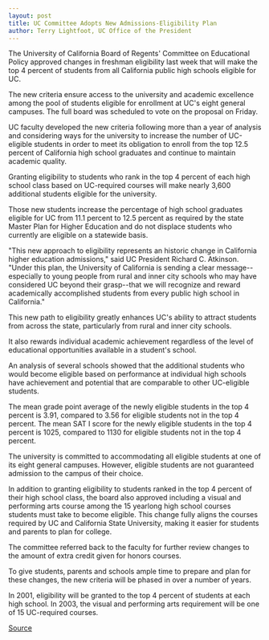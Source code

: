 ```yaml
---
layout: post
title: UC Committee Adopts New Admissions-Eligibility Plan
author: Terry Lightfoot, UC Office of the President
---
```


The University of California Board of Regents' Committee on Educational Policy approved changes in freshman eligibility last week that will make the top 4 percent of students from all California public high schools eligible for UC.

The new criteria ensure access to the university and academic excellence among the pool of students eligible for enrollment at UC's eight general campuses. The full board was scheduled to vote on the proposal on Friday.

UC faculty developed the new criteria following more than a year of analysis and considering ways for the university to increase the number of UC-eligible students in order to meet its obligation to enroll from the top 12.5 percent of California high school graduates and continue to maintain academic quality.

Granting eligibility to students who rank in the top 4 percent of each high school class based on UC-required courses will make nearly 3,600 additional students eligible for the university.

Those new students increase the percentage of high school graduates eligible for UC from 11.1 percent to 12.5 percent as required by the state Master Plan for Higher Education and do not displace students who currently are eligible on a statewide basis.

"This new approach to eligibility represents an historic change in California higher education admissions," said UC President Richard C. Atkinson. "Under this plan, the University of California is sending a clear message--especially to young people from rural and inner city schools who may have considered UC beyond their grasp--that we will recognize and reward academically accomplished students from every public high school in California."

This new path to eligibility greatly enhances UC's ability to attract students from across the state, particularly from rural and inner city schools.

It also rewards individual academic achievement regardless of the level of educational opportunities available in a student's school.

An analysis of several schools showed that the additional students who would become eligible based on performance at individual high schools have achievement and potential that are comparable to other UC-eligible students.

The mean grade point average of the newly eligible students in the top 4 percent is 3.91, compared to 3.56 for eligible students not in the top 4 percent. The mean SAT I score for the newly eligible students in the top 4 percent is 1025, compared to 1130 for eligible students not in the top 4 percent.

The university is committed to accommodating all eligible students at one of its eight general campuses. However, eligible students are not guaranteed admission to the campus of their choice.

In addition to granting eligibility to students ranked in the top 4 percent of their high school class, the board also approved including a visual and performing arts course among the 15 yearlong high school courses students must take to become eligible. This change fully aligns the courses required by UC and California State University, making it easier for students and parents to plan for college.

The committee referred back to the faculty for further review changes to the amount of extra credit given for honors courses.

To give students, parents and schools ample time to prepare and plan for these changes, the new criteria will be phased in over a number of years.

In 2001, eligibility will be granted to the top 4 percent of students at each high school. In 2003, the visual and performing arts requirement will be one of 15 UC-required courses.

[Source](http://www1.ucsc.edu/oncampus/currents/98-99/03-22/four.percent.htm "Permalink to Regents pass four-percent plan for admissions: 03-22-99")
